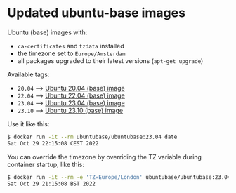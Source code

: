 # Updated ubuntu-base images

Ubuntu (base) images with:

- `ca-certificates` and `tzdata` installed
- the timezone set to `Europe/Amsterdam`
- all packages upgraded to their latest versions (`apt-get upgrade`)

Available tags:

- `20.04` --> [Ubuntu 20.04 (base) image](https://hub.docker.com/r/ubuntubase/ubuntubase?tab=tags&page=1&name=20.04)
- `22.04` --> [Ubuntu 22.04 (base) image](https://hub.docker.com/r/ubuntubase/ubuntubase?tab=tags&page=1&name=22.04)
- `23.04` --> [Ubuntu 23.04 (base) image](https://hub.docker.com/r/ubuntubase/ubuntubase/tags?page=1&name=23.04)
- `23.10` --> [Ubuntu 23.10 (base) image](https://hub.docker.com/r/ubuntubase/ubuntubase/tags?page=1&name=23.10)

Use it like this:

```sh
$ docker run -it --rm ubuntubase/ubuntubase:23.04 date
Sat Oct 29 22:15:08 CEST 2022
```

You can override the timezone by overriding the TZ variable during container startup, like this:

```sh
$ docker run -it --rm -e 'TZ=Europe/London' ubuntubase/ubuntubase:23.04 date
Sat Oct 29 21:15:08 BST 2022
```
